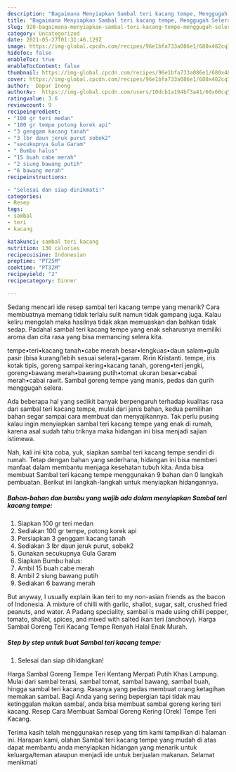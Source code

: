 ```yaml
---
description: "Bagaimana Menyiapkan Sambal teri kacang tempe, Menggugah Selera"
title: "Bagaimana Menyiapkan Sambal teri kacang tempe, Menggugah Selera"
slug: 920-bagaimana-menyiapkan-sambal-teri-kacang-tempe-menggugah-selera
category: Uncategorized
date: 2021-05-27T01:31:46.129Z
image: https://img-global.cpcdn.com/recipes/96e1bfa733a086e1/680x482cq70/sambal-teri-kacang-tempe-foto-resep-utama.jpg
hideToc: false
enableToc: true
enableTocContent: false
thumbnail: https://img-global.cpcdn.com/recipes/96e1bfa733a086e1/680x482cq70/sambal-teri-kacang-tempe-foto-resep-utama.jpg
cover: https://img-global.cpcdn.com/recipes/96e1bfa733a086e1/680x482cq70/sambal-teri-kacang-tempe-foto-resep-utama.jpg
author:  Dapur Inong
authorAv:  https://img-global.cpcdn.com/users/10dcb1a194bf3a41/60x60cq50/avatar.jpg
ratingvalue: 3.6
reviewcount: 9
recipeingredient:
- "100 gr teri medan"
- "100 gr tempe potong korek api"
- "3 genggam kacang tanah"
- "3 lbr daun jeruk purut sobek2"
- "secukupnya Gula Garam"
- " Bumbu halus"
- "15 buah cabe merah"
- "2 siung bawang putih"
- "6 bawang merah"
recipeinstructions:

- "Selesai dan siap dinikmati!"
categories:
- Resep
tags:
- sambal
- teri
- kacang

katakunci: sambal teri kacang 
nutrition: 130 calories
recipecuisine: Indonesian
preptime: "PT25M"
cooktime: "PT32M"
recipeyield: "2"
recipecategory: Dinner

---
```



Sedang mencari ide resep sambal teri kacang tempe yang menarik? Cara membuatnya memang tidak terlalu sulit namun tidak gampang juga. Kalau keliru mengolah maka hasilnya tidak akan memuaskan dan bahkan tidak sedap. Padahal sambal teri kacang tempe yang enak seharusnya memiliki aroma dan cita rasa yang bisa memancing selera kita.


tempe•teri•kacang tanah•cabe merah besar•lengkuas•daun salam•gula pasir (bisa kurang/lebih sesuai selera)•garam. Ririn Kristanti. tempe, iris kotak tipis, goreng sampai kering•kacang tanah, goreng•teri jengki, goreng•bawang merah•bawang putih•tomat ukuran besar•cabai merah•cabai rawit. Sambal goreng tempe yang manis, pedas dan gurih menggugah selera.

Ada beberapa hal yang sedikit banyak berpengaruh terhadap kualitas rasa dari sambal teri kacang tempe, mulai dari jenis bahan, kedua pemilihan bahan segar sampai cara membuat dan menyajikannya. Tak perlu pusing kalau ingin menyiapkan sambal teri kacang tempe yang enak di rumah, karena asal sudah tahu triknya maka hidangan ini bisa menjadi sajian istimewa.


Nah, kali ini kita coba, yuk, siapkan sambal teri kacang tempe sendiri di rumah. Tetap dengan bahan yang sederhana, hidangan ini bisa memberi manfaat dalam membantu menjaga kesehatan tubuh kita. Anda bisa membuat Sambal teri kacang tempe menggunakan 9 bahan dan 0 langkah pembuatan. Berikut ini langkah-langkah untuk menyiapkan hidangannya.

<!--inarticleads1-->

##### Bahan-bahan dan bumbu yang wajib ada dalam menyiapkan Sambal teri kacang tempe:

1. Siapkan 100 gr teri medan
1. Sediakan 100 gr tempe, potong korek api
1. Persiapkan 3 genggam kacang tanah
1. Sediakan 3 lbr daun jeruk purut, sobek2
1. Gunakan secukupnya Gula Garam
1. Siapkan  Bumbu halus:
1. Ambil 15 buah cabe merah
1. Ambil 2 siung bawang putih
1. Sediakan 6 bawang merah


But anyway, I usually explain ikan teri to my non-asian friends as the bacon of Indonesia. A mixture of chilli with garlic, shallot, sugar, salt, crushed fried peanuts, and water. A Padang speciality, sambal is made using chilli pepper, tomato, shallot, spices, and mixed with salted ikan teri (anchovy). Harga Sambal Goreng Teri Kacang Tempe Renyah Halal Enak Murah. 

<!--inarticleads2-->

##### Step by step untuk buat Sambal teri kacang tempe:


1. Selesai dan siap dihidangkan!

Harga Sambal Goreng Tempe Teri Kentang Merpati Putih Khas Lampung. Mulai dari sambal terasi, sambal tomat, sambal bawang, sambal buah, hingga sambal teri kacang. Rasanya yang pedas membuat orang ketagihan memakan sambal. Bagi Anda yang sering bepergian tapi tidak mau ketinggalan makan sambal, anda bisa membuat sambal goreng kering teri kacang. Resep Cara Membuat Sambal Goreng Kering (Orek) Tempe Teri Kacang. 

Terima kasih telah menggunakan resep yang tim kami tampilkan di halaman ini. Harapan kami, olahan Sambal teri kacang tempe yang mudah di atas dapat membantu anda menyiapkan hidangan yang menarik untuk keluarga/teman ataupun menjadi ide untuk berjualan makanan. Selamat menikmati
